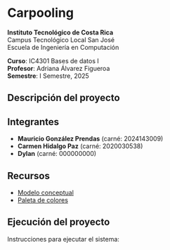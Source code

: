 # Carpooling

**Instituto Tecnológico de Costa Rica**  
Campus Tecnológico Local San José  
Escuela de Ingeniería en Computación  

**Curso**: IC4301 Bases de datos I  
**Profesor**: Adriana Álvarez Figueroa  
**Semestre**: I Semestre, 2025  

## Descripción del proyecto


## Integrantes
- **Mauricio González Prendas** (carné: 2024143009)
- **Carmen Hidalgo Paz** (carné: 2020030538)
- **Dylan** (carné: 000000000)

## Recursos

- [Modelo conceptual](https://drive.google.com/file/d/1uyTsUURT3e6UffrTEOqjyDYny3rHm0PH/view?usp=sharing)
- [Paleta de colores](https://coolors.co/1b998b-f8f1ff-decdf5-656176-534d56)

## Ejecución del proyecto

Instrucciones para ejecutar el sistema: